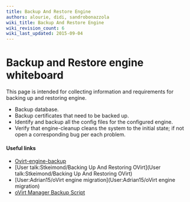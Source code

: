```yaml
---
title: Backup And Restore Engine
authors: alourie, didi, sandrobonazzola
wiki_title: Backup And Restore Engine
wiki_revision_count: 6
wiki_last_updated: 2015-09-04
---
```


# Backup and Restore engine whiteboard

This page is intended for collecting information and requirements for backing up and restoring engine.

*   Backup database.
*   Backup certificates that need to be backed up.
*   Identify and backup all the config files for the configured engine.
*   Verify that engine-cleanup cleans the system to the initial state; if not open a corresponding bug per each problem.

#### Useful links

*   [Ovirt-engine-backup](Ovirt-engine-backup)
*   [User talk:Stkeimond/Backing Up And Restoring OVirt](User talk:Stkeimond/Backing Up And Restoring OVirt)
*   [User:Adrian15/oVirt engine migration](User:Adrian15/oVirt engine migration)
*   [oVirt Manager Backup Script](http://learnlinuxchennai.blogspot.it/2015/08/ovirt-manager-backup-script.html?m=1)
